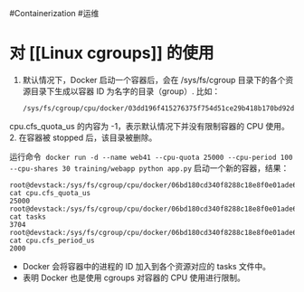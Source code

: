 #Containerization #运维 

# 对 [[Linux cgroups]] 的使用
1. 默认情况下，Docker 启动一个容器后，会在 /sys/fs/cgroup 目录下的各个资源目录下生成以容器 ID 为名字的目录（group）.
	比如：
	```
	/sys/fs/cgroup/cpu/docker/03dd196f415276375f754d51ce29b418b170bd92d88c5e420d6901c32f93dc14
	```
cpu.cfs_quota_us 的内容为 -1，表示默认情况下并没有限制容器的 CPU 使用。
2. 在容器被 stopped 后，该目录被删除。


运行命令 
`docker run -d --name web41 --cpu-quota 25000 --cpu-period 100 --cpu-shares 30 training/webapp python app.py`
启动一个新的容器，结果：
```shell
root@devstack:/sys/fs/cgroup/cpu/docker/06bd180cd340f8288c18e8f0e01ade66d066058dd053ef46161eb682ab69ec24# cat cpu.cfs_quota_us 
25000 
root@devstack:/sys/fs/cgroup/cpu/docker/06bd180cd340f8288c18e8f0e01ade66d066058dd053ef46161eb682ab69ec24# cat tasks 
3704 
root@devstack:/sys/fs/cgroup/cpu/docker/06bd180cd340f8288c18e8f0e01ade66d066058dd053ef46161eb682ab69ec24# cat cpu.cfs_period_us 
2000
```
- Docker 会将容器中的进程的 ID 加入到各个资源对应的 tasks 文件中。
- 表明 Docker 也是使用 cgroups 对容器的 CPU 使用进行限制。